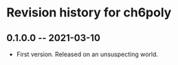 # Revision history for ch6poly

## 0.1.0.0 -- 2021-03-10

* First version. Released on an unsuspecting world.

